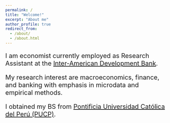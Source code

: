 ```yaml
---
permalink: /
title: "Welcome!"
excerpt: "About me"
author_profile: true
redirect_from: 
  - /about/
  - /about.html
---
```



<head>
  <link rel="stylesheet" type="text/css" href="https://cdn.jsdelivr.net/gh/aaaakshat/cm-web-fonts@latest/fonts.css">
  <style>
    body {
      font-family: $serif;
    }
  </style>
</head>




<p style="font-size: 20px;">I am economist currently employed as Research Assistant at the <a href="https://www.iadb.org/en/about-us/departments/res" target="_blank">Inter-American Development Bank</a>.</p>

<p style="font-size: 20px;">My research interest are macroeconomics, finance, and banking with emphasis in microdata and empirical methods.</p>

<p style="font-size: 20px;">I obtained my BS from <a href="https://www.pucp.edu.pe/carrera/economia/" target="_blank">Pontificia Universidad Católica del Perú (PUCP)</a>.</p>


